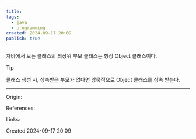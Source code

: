 ```yaml
---
title: 
tags:
  - java
  - programming
created: 2024-09-17 20:09
publish: true
---
```

자바에서 모든 클래스의 최상위 부모 클래스는 항상 Object 클래스이다.

> [!tip] 
> 클래스 생성 시, 상속받은 부모가 없다면 암묵적으로 Object 클래스를 상속 받는다.


---
Origin: 

References: 

Links: 

Created 2024-09-17 20:09
